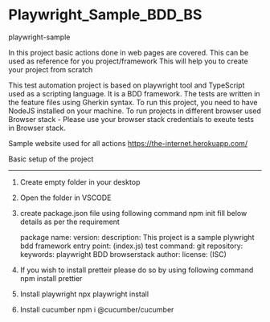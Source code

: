 # Playwright_Sample_BDD_BS
playwright-sample

In this project basic actions done in web pages are covered. This can be used as reference for you project/framework
This will help you to create your project from scratch


This test automation project is based on playwright tool and TypeScript used as a scripting language.
It is a BDD framework.
The tests are written in the feature files using Gherkin syntax.
To run this project, you need to have NodeJS installed on your machine.
To run projects in different browser used Browser stack - Please use your browser stack credentials to exeute tests in Browser stack.

Sample website used for all actions 
https://the-internet.herokuapp.com/ 


Basic setup of the project
**************************
1. Create empty folder in your desktop
2. Open the folder in VSCODE
3. create package.json file using following command
    npm init
    fill below details as per the requirement
   
    package name: 
    version: 
    description: This project is a sample plywright bdd framework
    entry point: (index.js)
    test command:
    git repository: 
    keywords: playwright BDD browserstack
    author: 
    license: (ISC)

4. If you wish to install pretteir please do so by using following command
    npm install prettier

5. Install playwright
    npx playwright install 

6. Install cucumber
    npm i @cucumber/cucumber